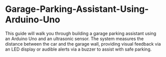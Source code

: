 # Garage-Parking-Assistant-Using-Arduino-Uno
This guide will walk you through building a garage parking assistant using an Arduino Uno and an ultrasonic sensor. The system measures the distance between the car and the garage wall, providing visual feedback via an LED display or audible alerts via a buzzer to assist with safe parking.
